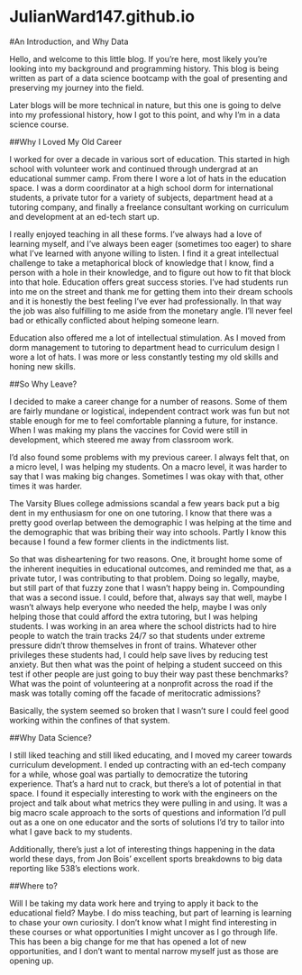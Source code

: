 # JulianWard147.github.io

#An Introduction, and Why Data

Hello, and welcome to this little blog. If you’re here, most likely you’re looking into my background and programming history. This blog is being written as part of a data science bootcamp with the goal of presenting and preserving my journey into the field.

Later blogs will be more technical in nature, but this one is going to delve into my professional history, how I got to this point, and why I’m in a data science course. 

##Why I Loved My Old Career

I worked for over a decade in various sort of education. This started in high school with volunteer work and continued through undergrad at an educational summer camp. From there I wore a lot of hats in the education space. I was a dorm coordinator at a high school dorm for international students, a private tutor for a variety of subjects, department head at a tutoring company, and finally a freelance consultant working on curriculum and development at an ed-tech start up.

I really enjoyed teaching in all these forms. I’ve always had a love of learning myself, and I’ve always been eager (sometimes too eager) to share what I’ve learned with anyone willing to listen. I find it a great intellectual challenge to take a metaphorical block of knowledge that I know, find a person with a hole in their knowledge, and to figure out how to fit that block into that hole. Education offers great success stories. I’ve had students run into me on the street and thank me for getting them into their dream schools and it is honestly the best feeling I’ve ever had professionally. In that way the job was also fulfilling to me aside from the monetary angle. I’ll never feel bad or ethically conflicted about helping someone learn.

Education also offered me a lot of intellectual stimulation. As I moved from dorm management to tutoring to department head to curriculum design I wore a lot of hats. I was more or less constantly testing my old skills and honing new skills.

##So Why Leave? 

I decided to make a career change for a number of reasons. Some of them are fairly mundane or logistical, independent contract work was fun but not stable enough for me to feel comfortable planning a future, for instance. When I was making my plans the vaccines for Covid were still in development, which steered me away from classroom work.

I’d also found some problems with my previous career. I always felt that, on a micro level, I was helping my students. On a macro level, it was harder to say that I was making big changes. Sometimes I was okay with that, other times it was harder. 

The Varsity Blues college admissions scandal a few years back put a big dent in my enthusiasm for one on one tutoring. I know that there was a pretty good overlap between the demographic I was helping at the time and the demographic that was bribing their way into schools. Partly I know this because I found a few former clients in the indictments list. 

So that was disheartening for two reasons. One, it brought home some of the inherent inequities in educational outcomes, and reminded me that, as a private tutor, I was contributing to that problem. Doing so legally, maybe, but still part of that fuzzy zone that I wasn’t happy being in. Compounding that was a second issue. I could, before that, always say that well, maybe I wasn’t always help everyone who needed the help, maybe I was only helping those that could afford the extra tutoring, but I was helping students. I was working in an area where the school districts had to hire people to watch the train tracks 24/7 so that students under extreme pressure didn’t throw themselves in front of trains. Whatever other privileges these students had, I could help save lives by reducing test anxiety. But then what was the point of helping a student succeed on this test if other people are just going to buy their way past these benchmarks? What was the point of volunteering at a nonprofit across the road if the mask was totally coming off the facade of meritocratic admissions? 

Basically, the system seemed so broken that I wasn’t sure I could feel good working within the confines of that system.

##Why Data Science?

I still liked teaching and still liked educating, and I moved my career towards curriculum development. I ended up contracting with an ed-tech company for a while, whose goal was partially to democratize the tutoring experience. That’s a hard nut to crack, but there’s a lot of potential in that space. I found it especially interesting to work with the engineers on the project and talk about what metrics they were pulling in and using. It was a big macro scale approach to the sorts of questions and information I’d pull out as a one on one educator and the sorts of solutions I’d try to tailor into what I gave back to my students.

Additionally, there’s just a lot of interesting things happening in the data world these days, from Jon Bois’ excellent sports breakdowns to big data reporting like 538’s elections work.

##Where to?

Will I be taking my data work here and trying to apply it back to the educational field? Maybe. I do miss teaching, but part of learning is learning to chase your own curiosity. I don’t know what I might find interesting in these courses or what opportunities I might uncover as I go through life. This has been a big change for me that has opened a lot of new opportunities, and I don’t want to mental narrow myself just as those are opening up. 

